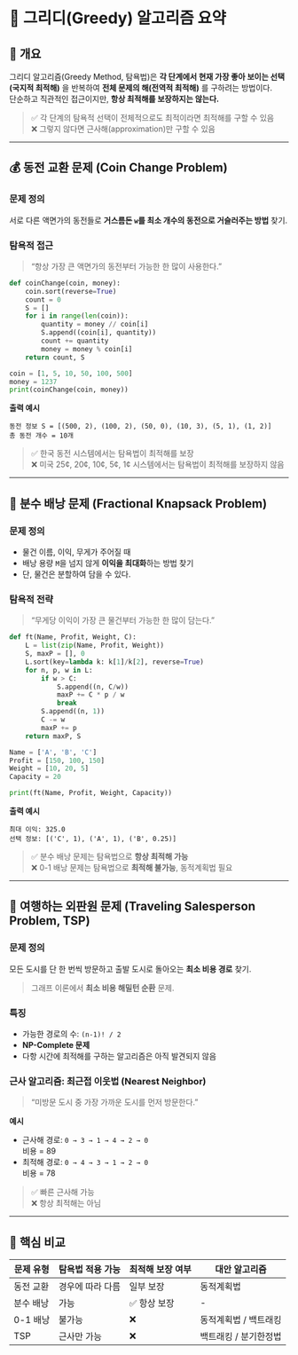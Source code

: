 # 🧩 그리디(Greedy) 알고리즘 요약

## 📖 개요
그리디 알고리즘(Greedy Method, 탐욕법)은 **각 단계에서 현재 가장 좋아 보이는 선택(국지적 최적해)** 을 반복하여 **전체 문제의 해(전역적 최적해)** 를 구하려는 방법이다.  
단순하고 직관적인 접근이지만, **항상 최적해를 보장하지는 않는다.**

> ✅ 각 단계의 탐욕적 선택이 전체적으로도 최적이라면 최적해를 구할 수 있음  
> ❌ 그렇지 않다면 근사해(approximation)만 구할 수 있음

---

## 💰 동전 교환 문제 (Coin Change Problem)

### 문제 정의
서로 다른 액면가의 동전들로 **거스름돈 `w`를 최소 개수의 동전으로 거슬러주는 방법** 찾기.

### 탐욕적 접근
> “항상 가장 큰 액면가의 동전부터 가능한 한 많이 사용한다.”

```python
def coinChange(coin, money):
    coin.sort(reverse=True)
    count = 0
    S = []
    for i in range(len(coin)):
        quantity = money // coin[i]
        S.append((coin[i], quantity))
        count += quantity
        money = money % coin[i]
    return count, S

coin = [1, 5, 10, 50, 100, 500]
money = 1237
print(coinChange(coin, money))
```

**출력 예시**
```
동전 정보 S = [(500, 2), (100, 2), (50, 0), (10, 3), (5, 1), (1, 2)]
총 동전 개수 = 10개
```

> ✅ 한국 동전 시스템에서는 탐욕법이 최적해를 보장  
> ❌ 미국 25¢, 20¢, 10¢, 5¢, 1¢ 시스템에서는 탐욕법이 최적해를 보장하지 않음

---

## 🎒 분수 배낭 문제 (Fractional Knapsack Problem)

### 문제 정의
- 물건 이름, 이익, 무게가 주어질 때  
- 배낭 용량 `M`을 넘지 않게 **이익을 최대화**하는 방법 찾기  
- 단, 물건은 분할하여 담을 수 있다.

### 탐욕적 전략
> “무게당 이익이 가장 큰 물건부터 가능한 한 많이 담는다.”

```python
def ft(Name, Profit, Weight, C):
    L = list(zip(Name, Profit, Weight))
    S, maxP = [], 0
    L.sort(key=lambda k: k[1]/k[2], reverse=True)
    for n, p, w in L:
        if w > C:
            S.append((n, C/w))
            maxP += C * p / w
            break
        S.append((n, 1))
        C -= w
        maxP += p
    return maxP, S

Name = ['A', 'B', 'C']
Profit = [150, 100, 150]
Weight = [10, 20, 5]
Capacity = 20

print(ft(Name, Profit, Weight, Capacity))
```

**출력 예시**
```
최대 이익: 325.0
선택 정보: [('C', 1), ('A', 1), ('B', 0.25)]
```

> ✅ 분수 배낭 문제는 탐욕법으로 **항상 최적해 가능**  
> ❌ 0-1 배낭 문제는 탐욕법으로 **최적해 불가능**, 동적계획법 필요

---

## 🧭 여행하는 외판원 문제 (Traveling Salesperson Problem, TSP)

### 문제 정의
모든 도시를 단 한 번씩 방문하고 출발 도시로 돌아오는 **최소 비용 경로** 찾기.  
> 그래프 이론에서 **최소 비용 해밀턴 순환** 문제.

### 특징
- 가능한 경로의 수: `(n-1)! / 2`
- **NP-Complete 문제**
- 다항 시간에 최적해를 구하는 알고리즘은 아직 발견되지 않음

### 근사 알고리즘: 최근접 이웃법 (Nearest Neighbor)
> “미방문 도시 중 가장 가까운 도시를 먼저 방문한다.”

**예시**
- 근사해 경로: `0 → 3 → 1 → 4 → 2 → 0`  
  비용 = 89  
- 최적해 경로: `0 → 4 → 3 → 1 → 2 → 0`  
  비용 = 78  

> ✅ 빠른 근사해 가능  
> ❌ 항상 최적해는 아님

---

## 🧠 핵심 비교

| 문제 유형 | 탐욕법 적용 가능 | 최적해 보장 여부 | 대안 알고리즘 |
|------------|------------------|------------------|----------------|
| 동전 교환 | 경우에 따라 다름 | 일부 보장 | 동적계획법 |
| 분수 배낭 | 가능 | ✅ 항상 보장 | - |
| 0-1 배낭 | 불가능 | ❌ | 동적계획법 / 백트래킹 |
| TSP | 근사만 가능 | ❌ | 백트래킹 / 분기한정법 |